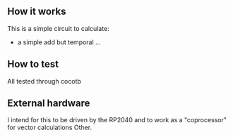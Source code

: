 
## How it works

This is a simple circuit to calculate: 
- a simple add but temporal ...

## How to test

All tested through cocotb

## External hardware

I intend for this to be driven by the RP2040 and to work as a "coprocessor" for vector calculations
Other.

